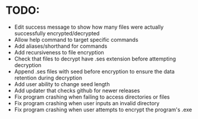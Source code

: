 # TODO:

- Edit success message to show how many files were actually successfully encrypted/decrypted
- Allow help command to target specific commands
- Add aliases/shorthand for commands
- Add recursiveness to file encryption
- Check that files to decrypt have .ses extension before attempting decryption
- Append .ses files with seed before encryption to ensure the data retention during decryption
- Add user ability to change seed length
- Add updater that checks github for newer releases
- Fix program crashing when failing to access directories or files
- Fix program crashing when user inputs an invalid directory
- Fix program crashing when user attempts to encrypt the program's .exe